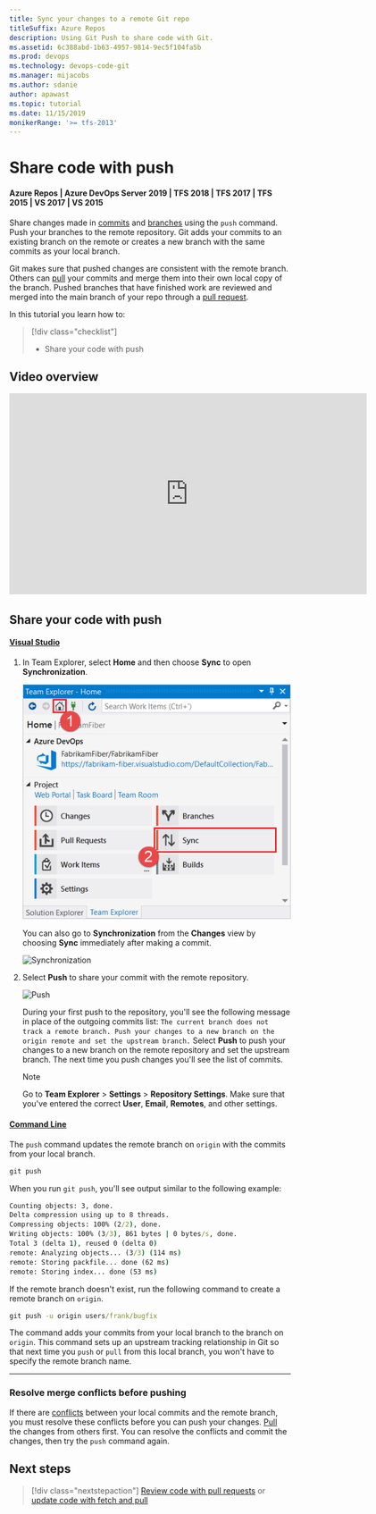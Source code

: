 ```yaml
---
title: Sync your changes to a remote Git repo
titleSuffix: Azure Repos
description: Using Git Push to share code with Git.
ms.assetid: 6c388abd-1b63-4957-9814-9ec5f104fa5b
ms.prod: devops
ms.technology: devops-code-git 
ms.manager: mijacobs
ms.author: sdanie
author: apawast
ms.topic: tutorial
ms.date: 11/15/2019
monikerRange: '>= tfs-2013'
---
```


# Share code with push

#### Azure Repos | Azure DevOps Server 2019 | TFS 2018 | TFS 2017 | TFS 2015 | VS 2017 | VS 2015

Share changes made in [commits](commits.md) and [branches](branches.md) using the `push` command.
Push your branches to the remote repository. Git adds your commits to an existing branch on the remote or creates a new branch with the same commits as your local branch.

Git makes sure that pushed changes are consistent with the remote branch. Others can [pull](pulling.md) your commits and merge them into their own local copy of the branch.
Pushed branches that have finished work are reviewed and merged into the main branch of your repo through a [pull request](pullrequest.md).

In this tutorial you learn how to:

> [!div class="checklist"]
> * Share your code with push

## Video overview

<iframe src="https://channel9.msdn.com/series/Team-Services-Git-Tutorial/Git-Tutorial-Push/player" width="640" height="360" allowFullScreen frameBorder="0"></iframe>

<a name="share-your-code-with-push"></a>

## Share your code with push

#### [Visual Studio](#tab/visual-studio/)
1. In Team Explorer, select **Home** and then choose **Sync** to open **Synchronization**.

   ![Synchronization](_img/gitquickstart-vs2017/sync.png)

   You can also go to **Synchronization** from the **Changes** view by choosing **Sync** immediately after making a commit.

   ![Synchronization](_img/gitquickstart-vs2017/commit-created-locally.png)

1. Select **Push** to share your commit with the remote repository.

   ![Push](_img/gitquickstart-vs2017/push-to-origin.png)

   During your first push to the repository, you'll see the following message in place of the outgoing commits list: `The current branch does not track a remote branch. Push your changes to a new branch on the origin remote and set the upstream branch.` Select **Push** to push your changes to a new branch on the remote repository and set the upstream branch. The next time you push changes you'll see the list of commits.

   > [!NOTE]
   > Go to **Team Explorer** > **Settings** > **Repository Settings**. Make sure that you've entered the correct **User**, **Email**, **Remotes**, and other settings.

#### [Command Line](#tab/command-line/)
The `push` command updates the remote branch on `origin` with the commits from your local branch.

```cmd
git push
```

When you run `git push`, you'll see output similar to the following example:

```cmd
Counting objects: 3, done.
Delta compression using up to 8 threads.
Compressing objects: 100% (2/2), done.
Writing objects: 100% (3/3), 861 bytes | 0 bytes/s, done.
Total 3 (delta 1), reused 0 (delta 0)
remote: Analyzing objects... (3/3) (114 ms)
remote: Storing packfile... done (62 ms)
remote: Storing index... done (53 ms)
```

If the remote branch doesn't exist, run the following command to create a remote branch on `origin`.

```cmd
git push -u origin users/frank/bugfix
```

The command adds your commits from your local branch to the branch on `origin`. This command sets up an upstream tracking relationship in
Git so that next time you `push` or `pull` from this local branch, you won't have to specify the remote branch name.

* * *
### Resolve merge conflicts before pushing

If there are [conflicts](merging.md) between your local commits and the remote branch, you must resolve these conflicts before you can push your changes.
[Pull](pulling.md) the changes from others first. You can resolve the conflicts and commit the changes, then try the `push` command again.

## Next steps

> [!div class="nextstepaction"]
> [Review code with pull requests](pullrequest.md) or [update code with fetch and pull](pulling.md)
